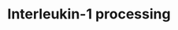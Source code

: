 ---
annotations:
- id: PW:0000883
  parent: regulatory pathway
  type: Pathway Ontology
  value: interleukin-1 signaling pathway
authors:
- MaintBot
- MartijnVanIersel
- ReactomeTeam
- Anwesha
description: The IL-1 family of cytokines that interact with the Type 1 IL-1R include
  IL-1Î± (IL1A), IL-1Î² (IL1B) and the IL-1 receptor antagonist protein (IL1RAP).
  IL1RAP is synthesized with a signal peptide and secreted as a mature protein via
  the classical secretory pathway.  IL1A and IL1B are synthesised as cytoplasmic precursors
  (pro-IL1A and pro-IL1B) in activated cells. They have no signal sequence, precluding
  secretion via the classical ER-Golgi route (Rubartelli et al. 1990). Processing
  of pro-IL1B to the active form requires caspase-1 (Thornberry et al. 1992), which
  is itself activated by a molecular scaffold termed the inflammasome (Martinon et
  al. 2002). Processing and release of IL1B are thought to be closely linked, because
  mature IL1B is only seen inside inflammatory cells just prior to release (Brough
  et al. 2003). It has been reported that in monocytes a fraction of cellular IL1B
  is released by the regulated secretion of late endosomes and early lysosomes, and
  that this may represent a cellular compartment where caspase-1 processing of pro-IL1B
  takes place (Andrei et al. 1999). Shedding of microvesicles from the plasma membrane
  has also been proposed as a mechanism of secretion (MacKenzie et al. 2001). These
  proposals superceded previous models in which non-specific release due to cell lysis
  and passage through a plasma membrane pore were considered. However, there is evidence
  in the literature that supports all of these mechanisms and there is still controversy
  over how IL1B exits from cells (Brough & Rothwell 2007). A calpain-like potease
  has been reported to be important for the processing of  pro-IL1A, but much less
  is known about how IL1A is released from cells and what specific roles it plays
  in biology.  View original pathway at [http://www.reactome.org/PathwayBrowser/#DIAGRAM=448706
  Reactome].
last-edited: 2021-01-25
organisms:
- Homo sapiens
redirect_from:
- /index.php/Pathway:WP1838
- /instance/WP1838
revision: null
schema-jsonld:
- '@context': https://schema.org/
  '@id': https://wikipathways.github.io/pathways/WP1838.html
  '@type': Dataset
  creator:
    '@type': Organization
    name: WikiPathways
  description: The IL-1 family of cytokines that interact with the Type 1 IL-1R include
    IL-1Î± (IL1A), IL-1Î² (IL1B) and the IL-1 receptor antagonist protein (IL1RAP).
    IL1RAP is synthesized with a signal peptide and secreted as a mature protein via
    the classical secretory pathway.  IL1A and IL1B are synthesised as cytoplasmic
    precursors (pro-IL1A and pro-IL1B) in activated cells. They have no signal sequence,
    precluding secretion via the classical ER-Golgi route (Rubartelli et al. 1990).
    Processing of pro-IL1B to the active form requires caspase-1 (Thornberry et al.
    1992), which is itself activated by a molecular scaffold termed the inflammasome
    (Martinon et al. 2002). Processing and release of IL1B are thought to be closely
    linked, because mature IL1B is only seen inside inflammatory cells just prior
    to release (Brough et al. 2003). It has been reported that in monocytes a fraction
    of cellular IL1B is released by the regulated secretion of late endosomes and
    early lysosomes, and that this may represent a cellular compartment where caspase-1
    processing of pro-IL1B takes place (Andrei et al. 1999). Shedding of microvesicles
    from the plasma membrane has also been proposed as a mechanism of secretion (MacKenzie
    et al. 2001). These proposals superceded previous models in which non-specific
    release due to cell lysis and passage through a plasma membrane pore were considered.
    However, there is evidence in the literature that supports all of these mechanisms
    and there is still controversy over how IL1B exits from cells (Brough & Rothwell
    2007). A calpain-like potease has been reported to be important for the processing
    of  pro-IL1A, but much less is known about how IL1A is released from cells and
    what specific roles it plays in biology.  View original pathway at [http://www.reactome.org/PathwayBrowser/#DIAGRAM=448706
    Reactome].
  keywords:
  - '2xMyri-IL1A '
  - CASP1(1-119)
  - CASP1(1-404)
  - CASP1(120-197):CASP1(317-404)
  - CASP1(120-297)
  - 'CASP1(120-297) '
  - CASP1(298-316)
  - CASP1(317-404)
  - 'CASP1(317-404) '
  - CTSG
  - Caspase-1 tetramer
  - 'IL18 '
  - 'IL18(1-193) '
  - 'IL18(1-36) '
  - 'IL1A(1-112) '
  - 'IL1A(1-271) '
  - 'IL1B '
  - 'IL1B(1-116) '
  - 'IL1B(1-269) '
  - 'IL1B(117-269) '
  - Interleukin-1 family
  - 'Myr82K-Myr83K-IL1A '
  - N-terminal
  - 'NFKB1(1-433) '
  - 'NFKB2(1-454) '
  - NFkB Complex
  - 'RELA '
  - propeptides
  license: CC0
  name: Interleukin-1 processing
seo: CreativeWork
title: Interleukin-1 processing
wpid: WP1838
---